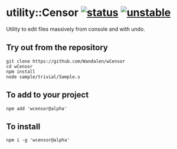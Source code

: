 
# utility::Censor  [![status](https://github.com/Wandalen/wCensor/workflows/publish/badge.svg)](https://github.com/Wandalen/wCensor/actions?query=workflow%3Apublish) [![unstable](https://img.shields.io/badge/stability-unstable-yellow.svg)](https://github.com/emersion/stability-badges#unstable)

Utility to edit files massively from console and with undo.

## Try out from the repository
```
git clone https://github.com/Wandalen/wCensor
cd wCensor
npm install
node sample/trivial/Sample.s
```

## To add to your project
```
npm add 'wcensor@alpha'
```


## To install
```
npm i -g 'wcensor@alpha'
```
